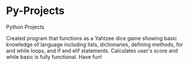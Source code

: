 # Py-Projects
Python Projects 

Created program that functions as a Yahtzee dice game showing basic knowledge of language including lists, dictionaries, defining methods, for and while loops, and if and elif statements. Calculates user's score and while basic is fully functional. Have fun!
